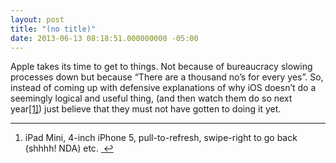 ```yaml
---
layout: post
title: "(no title)"
date: 2013-06-13 08:18:51.000000000 -05:00
---
```

Apple takes its time to get to things. Not because of bureaucracy slowing processes down but because “There are a thousand no’s for every yes”. So, instead of coming up with defensive explanations of why iOS doesn’t do a seemingly logical and useful thing, (and then watch them do so next year<a class="footnote" id="fnref:1" title="see footnote" href="#fn:1">[1]</a>) just believe that they must not have gotten to doing it yet.
<div class="footnotes">

<hr />

<ol>
	<li id="fn:1">iPad Mini, 4-inch iPhone 5, pull-to-refresh, swipe-right to go back (shhhh! NDA) etc. <a class="reversefootnote" title="return to article" href="#fnref:1"> ↩</a></li>
</ol>
</div>
